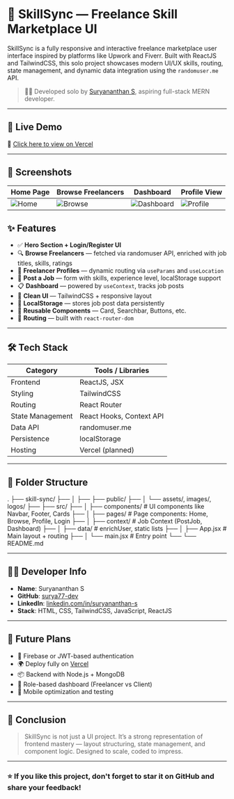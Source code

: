 # 💼 SkillSync — Freelance Skill Marketplace UI

SkillSync is a fully responsive and interactive freelance marketplace user interface inspired by platforms like Upwork and Fiverr. Built with ReactJS and TailwindCSS, this solo project showcases modern UI/UX skills, routing, state management, and dynamic data integration using the `randomuser.me` API.

> 👨‍💻 Developed solo by [Suryananthan S](https://www.linkedin.com/in/suryananthan-s-4839682a5), aspiring full-stack MERN developer.

---

## 🚀 Live Demo

🔗 [Click here to view on Vercel](https://skill-sync-silk.vercel.app/) 

---

## 📸 Screenshots

| Home Page | Browse Freelancers | Dashboard | Profile View |
|-----------|--------------------|-----------|---------------|
| ![Home](./screenshots/Home.png) | ![Browse](./screenshots/Browse.png) | ![Dashboard](./screenshots/Dashboard.png) | ![Profile](./screenshots/Profile.png) |

## ✨ Features

- ✅ **Hero Section + Login/Register UI**
- 🔍 **Browse Freelancers** — fetched via randomuser API, enriched with job titles, skills, ratings
- 📄 **Freelancer Profiles** — dynamic routing via `useParams` and `useLocation`
- 🧾 **Post a Job** — form with skills, experience level, localStorage support
- 📋 **Dashboard** — powered by `useContext`, tracks job posts
- 💚 **Clean UI** — TailwindCSS + responsive layout
- 💾 **LocalStorage** — stores job post data persistently
- 🧠 **Reusable Components** — Card, Searchbar, Buttons, etc.
- 🧭 **Routing** — built with `react-router-dom`

---

## 🛠 Tech Stack

| Category        | Tools / Libraries                 |
|-----------------|----------------------------------|
| Frontend        | ReactJS, JSX                     |
| Styling         | TailwindCSS                      |
| Routing         | React Router                     |
| State Management| React Hooks, Context API         |
| Data API        | randomuser.me                    |
| Persistence     | localStorage                     |
| Hosting         | Vercel (planned)                 |

---

## 📁 Folder Structure

.
├── skill-sync/
├── │
├── ├── public/
├── │ └── assets/, images/, logos/
├── ├── src/
├── │ ├── components/ # UI components like Navbar, Footer, Cards
├── │ ├── pages/ # Page components: Home, Browse, Profile, Login
├── │ ├── context/ # Job Context (PostJob, Dashboard)
├── │ ├── data/ # enrichUser, static lists
├── │ ├── App.jsx # Main layout + routing
├── │ └── main.jsx # Entry point
└── └── README.md


---

## 👨‍💻 Developer Info

- **Name**: Suryananthan S  
- **GitHub**: [surya77-dev](https://github.com/surya77-dev)  
- **LinkedIn**: [linkedin.com/in/suryananthan-s](https://www.linkedin.com/in/suryananthan-s-4839682a5)  
- **Stack**: HTML, CSS, TailwindCSS, JavaScript, ReactJS

---

## 📌 Future Plans

- 🔐 Firebase or JWT-based authentication
- 🌍 Deploy fully on [Vercel](https://vercel.com/)
- 📦 Backend with Node.js + MongoDB
- 🧠 Role-based dashboard (Freelancer vs Client)
- 📱 Mobile optimization and testing

---

## 🏁 Conclusion

> SkillSync is not just a UI project. It’s a strong representation of frontend mastery — layout structuring, state management, and component logic. Designed to scale, coded to impress.

---

### ⭐ If you like this project, don't forget to **star** it on GitHub and share your feedback!

